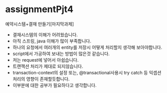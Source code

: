# assignmentPjt4
예약시스템+결재 만들기[마지막과제]

- 결재시스템의 이해가 어려웠습니다.
- 아직 스프링, java 이해가 많이 부족합니다.
- 하나의 요청에서 여러개의 entity를 저장시 어떻게 처리할지 생각해 보아야합니다.
- script에서 가공하여 보내는 방법이 많은것 같습니다.
- 저는 request에 넣어서 아쉽습니다.
- 트랜잭션 처리가 제대로 되지않습니다.
- transaction-context의 설정 또는, @transactional사용시 try catch 등 익셉션처리의 영향이 존재할듯합니다.
- 이부분에 대한 공부가 필요하다고 생각합니다. 
